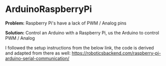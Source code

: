 # ArduinoRaspberryPi

**Problem:** Raspberry Pi's have a lack of PWM / Analog pins

**Solution:** Control an Arduino with a Raspberry Pi, us the Arduino to control PWM / Analog

I followed the setup instructions from the below link, the code is derived and adapted from there as well:
https://roboticsbackend.com/raspberry-pi-arduino-serial-communication/

